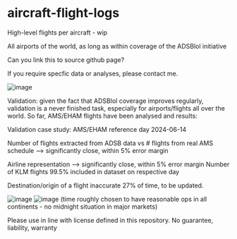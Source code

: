 # aircraft-flight-logs
High-level flights per aircraft - wip

All airports of the world, as long as within coverage of the ADSBlol initiative

Can you link this to source github page?

If you require specfic data or analyses, please contact me.

![image](https://github.com/user-attachments/assets/daa94716-cab0-4d94-beed-233c0b44c4a6)

Validation: given the fact that ADSBlol coverage improves regularly, validation is a never finished task, especially for airports/flights all over the world.
So far, AMS/EHAM flights have been analysed and results:

Validation case study:
AMS/EHAM reference day 2024-06-14

Number of flights extracted from ADSB data vs # flights from real AMS schedule --> significantly close, within 5% error margin

Airline representation --> significantly close, within 5% error margin
Number of KLM flights 99.5% included in dataset on respective day

Destination/origin of a flight inaccurate 27% of time, to be updated.

![image](https://github.com/user-attachments/assets/92117619-ecc2-48f3-bc73-07407cca4445)
![image](https://github.com/user-attachments/assets/b96a126c-00aa-4076-9882-f5a84669eb13)
(time roughly chosen to have reasonable ops in all continents - no midnight situation in major markets)

Please use in line with license defined in this repository. No guarantee, liability, warranty
